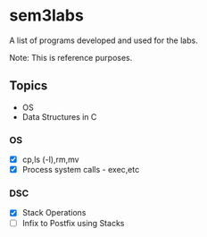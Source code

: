 # sem3labs

A list of programs developed and used for the labs.

Note: This is reference purposes.

## Topics

- OS
- Data Structures in C

### OS

- [X] cp,ls (-l),rm,mv
- [X] Process system calls - exec,etc

### DSC

- [X] Stack Operations
- [ ] Infix to Postfix using Stacks

